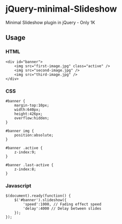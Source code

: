 jQuery-minimal-Slideshow
========================

Minimal Slideshow plugin in jQuery - Only 1K

Usage
-------

### HTML
	<div id="banner">
		<img src="first-image.jpg" class="active" />
		<img src="second-image.jpg" />
		<img src="third-image.jpg" />
	</div>

### CSS
	#banner {
		margin-top:10px;
		width:640px;
		height:426px;
		overflow:hidden;
	}
	
	#banner img {
		position:absolute;
	}
	
	#banner .active {
		z-index:9;
	}
	
	#banner .last-active {
		z-index:8;
	}

### Javascript
	$(document).ready(function() {
		$('#banner').slideshow({
			'speed':1000, // Fading effect speed
			'delay':4000 // Delay between slides
		});
	});